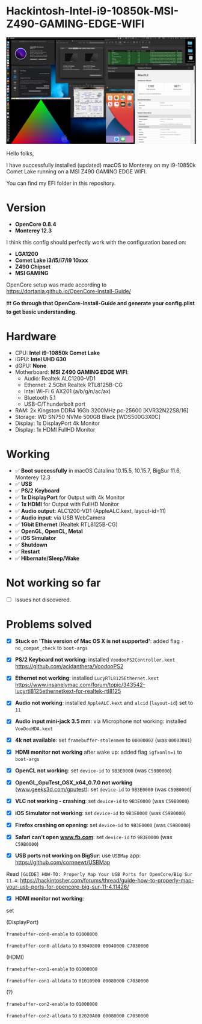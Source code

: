 # Hackintosh-Intel-i9-10850k-MSI-Z490-GAMING-EDGE-WIFI

![About this mac](Images/03.Monterey-12.3.png)

Hello folks,

I have successfully installed (updated) macOS to Monterey on my i9-10850k Comet Lake running on a MSI Z490 GAMING EDGE WIFI.

You can find my EFI folder in this repository.

# Version
- **OpenCore 0.8.4**
- **Monterey 12.3**

I think this config should perfectly work with the configuration based on:

- **LGA1200**
- **Comet Lake i3/i5/i7/i9 10xxx**
- **Z490 Chipset**
- **MSI GAMING**

OpenCore setup was made according to
https://dortania.github.io/OpenCore-Install-Guide/

❗❗❗ **Go through that OpenCore-Install-Guide and generate your config.plist to get basic understanding.**

# Hardware
- CPU: **Intel i9-10850k Comet Lake**
- iGPU: **Intel UHD 630**
- dGPU: **None**
- Motherboard: **MSI Z490 GAMING EDGE WIFI**:
	- Audio: Realtek ALC1200-VD1
	- Ethernet: 2.5Gbit Realtek RTL8125B-CG
	- Intel Wi-Fi 6 AX201 (a/b/g/n/ac/ax)
	- Bluetooth 5.1
	- USB-C/Thunderbolt port
- RAM: 2x Kingston DDR4 16Gb 3200MHz pc-25600 [KVR32N22S8/16]
- Storage: WD SN750 NVMe 500GB Black [WDS500G3X0C]
- Display: 1x DisplayPort 4k Monitor
- Display: 1x HDMI FullHD Monitor

# Working
- ✅ **Boot successfully** in macOS Catalina 10.15.5, 10.15.7, BigSur 11.6, Monterey 12.3
- ✅ **USB**
- ✅ **PS/2 Keyboard**
- ✅ **1x DisplayPort** for Output with 4k Monitor
- ✅ **1x HDMI** for Output with FullHD Monitor
- ✅ **Audio output**: ALC1200-VD1 (AppleALC.kext, layout-id=11)
- ✅ **Audio input**: via USB WebCamera
- ✅ **1Gbit Ethernet** (Realtek RTL8125B-CG)
- ✅ **OpenGL, OpenCL, Metal**
- ✅ **iOS Simulator**
- ✅ **Shutdown**
- ✅ **Restart**
- ✅ **Hibernate/Sleep/Wake**

# Not working so far
- [ ] Issues not discovered.

# Problems solved
- [x] **Stuck on 'This version of Mac OS X is not supported'**: added flag ```-no_compat_check``` to ```boot-args```
- [x] **PS/2 Keyboard not working**: installed ```VoodooPS2Controller.kext``` https://github.com/acidanthera/VoodooPS2
- [x] **Ethernet not working**: installed ```LucyRTL8125Ethernet.kext``` https://www.insanelymac.com/forum/topic/343542-lucyrtl8125ethernetkext-for-realtek-rtl8125
- [x] **Audio not working**: installed ```AppleALC.kext``` and ```alcid``` (```layout-id```) set to ```11```
- [x] **Audio input mini-jack 3.5 mm**: via Microphone not working: installed ```VooDooHDA.kext```
- [x] **4k not available**: set ```framebuffer-stolenmem``` to ```00000002``` (was ```00003001```)
- [x] **HDMI monitor not working** after wake up: added flag ```igfxonln=1``` to ```boot-args```

- [x] **OpenCL not working**: set ```device-id``` to ```9B3E0000``` (was ```C59B0000```)
- [x] **OpenGL_GpuTest_OSX_x64_0.7.0 not working** (www.geeks3d.com/gputest): set ```device-id``` to ```9B3E0000``` (was ```C59B0000```)
- [x] **VLC not working - crashing**: set ```device-id``` to ```9B3E0000``` (was ```C59B0000```)
- [x] **iOS Simulator not working**: set ```device-id``` to ```9B3E0000``` (was ```C59B0000```)
- [x] **Firefox crashing on opening**: set ```device-id``` to ```9B3E0000``` (was ```C59B0000```)
- [x] **Safari can't open www.fb.com**: set ```device-id``` to ```9B3E0000``` (was ```C59B0000```)
- [x] **USB ports not working on BigSur**: 
use ```USBMap``` app:
https://github.com/corpnewt/USBMap

Read ```[GUIDE] HOW-TO: Properly Map Your USB Ports for OpenCore/Big Sur 11.4```:
https://hackintosher.com/forums/thread/guide-how-to-properly-map-your-usb-ports-for-opencore-big-sur-11-4.11426/

- [x] **HDMI monitor not working**: 

set 

(DisplayPort)

```framebuffer-con0-enable``` to ```01000000```

```framebuffer-con0-alldata``` to ```03040800 00040000 C7030000```

(HDMI)

```framebuffer-con1-enable``` to ```01000000```

```framebuffer-con1-alldata``` to ```01010900 00080000 C7030000```

(?)

```framebuffer-con2-enable``` to ```01000000```

```framebuffer-con2-alldata``` to ```02020A00 00080000 C7030000```
